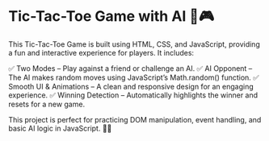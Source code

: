 # Tic-Tac-Toe Game with AI 🤖🎮
This Tic-Tac-Toe Game is built using HTML, CSS, and JavaScript, providing a fun and interactive experience for players. It includes:

✅ Two Modes – Play against a friend or challenge an AI.
✅ AI Opponent – The AI makes random moves using JavaScript’s Math.random() function.
✅ Smooth UI & Animations – A clean and responsive design for an engaging experience.
✅ Winning Detection – Automatically highlights the winner and resets for a new game.

This project is perfect for practicing DOM manipulation, event handling, and basic AI logic in JavaScript. 🚀🔥
